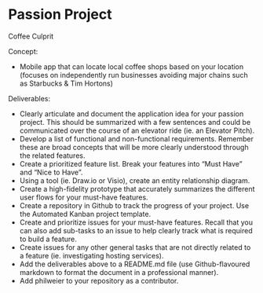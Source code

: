 # Passion Project

Coffee Culprit

Concept:

- Mobile app that can locate local coffee shops based on your location (focuses on independently run businesses avoiding major chains such as Starbucks & Tim Hortons) 

Deliverables:

- Clearly articulate and document the application idea for your passion project. This should be summarized with a few sentences and could be communicated over the course of an elevator ride (ie. an Elevator Pitch).
- Develop a list of functional and non-functional requirements. Remember these are broad concepts that will be more clearly understood through the related features.
- Create a prioritized feature list. Break your features into “Must Have” and “Nice to Have”.
- Using a tool (ie. Draw.io or Visio), create an entity relationship diagram.
- Create a high-fidelity prototype that accurately summarizes the different user flows for your must-have features.
- Create a repository in Github to track the progress of your project. Use the Automated Kanban project template.
- Create and prioritize issues for your must-have features. Recall that you can also add sub-tasks to an issue to help          clearly track what is required to build a feature.
- Create issues for any other general tasks that are not directly related to a feature (ie. investigating hosting                services).
- Add the deliverables above to a README.md file (use Github-flavoured markdown to format the document in a professional manner).
- Add philweier to your repository as a contributor.
